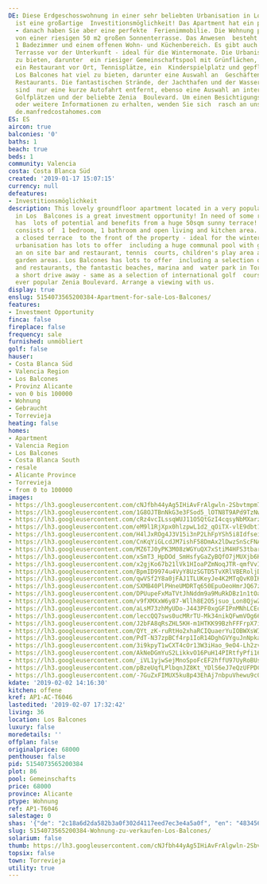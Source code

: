 ```yaml
---
DE: Diese Erdgeschosswohnung in einer sehr beliebten Urbanisation in Los Balcones
  ist eine großartige  Investitionsmöglichkeit! Das Apartment hat ein paar Renovierungsbedürfnisse
  - danach haben Sie aber eine perfekte  Ferienimmobilie. Die Wohnung profitiert auch
  von einer riesigen 50 m2 großen Sonnenterrasse. Das Anwesen  besteht aus 1 Schlafzimmer,
  1 Badezimmer und einem offenen Wohn- und Küchenbereich. Es gibt auch eine  geschlossene
  Terrasse vor der Unterkunft - ideal für die Wintermonate. Die Urbanisation hat viel
  zu bieten, darunter  ein riesiger Gemeinschaftspool mit Grünflächen, eine Bar und
  ein Restaurant vor Ort, Tennisplätze, ein  Kinderspielplatz und gepflegte Gartenbereiche.
  Los Balcones hat viel zu bieten, darunter eine Auswahl an  Geschäften, Bars und
  Restaurants. Die fantastischen Strände, der Jachthafen und der Wasserpark in Torrevieja
  sind  nur eine kurze Autofahrt entfernt, ebenso eine Auswahl an internationalen
  Golfplätzen und der beliebte Zenia  Boulevard. Um einen Besichtigungstermin zu vereinbaren
  oder weitere Informationen zu erhalten, wenden Sie sich  rasch an unser Team von
  de.manfredcostahomes.com
ES: ES
aircon: true
balconies: '0'
baths: 1
beach: true
beds: 1
community: Valencia
costa: Costa Blanca Süd
created: '2019-01-17 15:07:15'
currency: null
defeatures:
- Investitionsmöglichkeit
description: This lovely groundfloor apartment located in a very popular urbanisation
  in Los  Balcones is a great investment opportunity! In need of some reform the apartment
  has  lots of potential and benefits from a huge 50sqm sunny terrace!! The property
  consists of  1 bedroom, 1 bathroom and open living and kitchen area. There is also
  a closed terrace  to the front of the property - ideal for the winter months. The
  urbanisation has lots to offer  including a huge communal pool with green areas,
  an on site bar and restaurant, tennis  courts, children's play area and well kept
  garden areas. Los Balcones has lots to offer  including a selection of shops, bars
  and restaurants, the fantastic beaches, marina and  water park in Torrevieja are
  a short drive away - same as a selection of international golf  courses and the
  ever popular Zenia Boulevard. Arrange a viewing with us.
display: true
enslug: 5154073565200384-Apartment-for-sale-Los-Balcones/
features:
- Investment Opportunity
finca: false
fireplace: false
frequency: sale
furnished: unmöbliert
golf: false
hauser:
- Costa Blanca Süd
- Valencia Region
- Los Balcones
- Provinz Alicante
- von 0 bis 100000
- Wohnung
- Gebraucht
- Torrevieja
heating: false
homes:
- Apartment
- Valencia Region
- Los Balcones
- Costa Blanca South
- resale
- Alicante Province
- Torrevieja
- from 0 to 100000
images:
- https://lh3.googleusercontent.com/cNJfbh44yAg5IHiAvFrAlgwln-2Sbvtmpm7qIRx-542g3PpkvblXHcUROQ9tHnP9QNQvgE08K9XOrARjN7pc9Q=w640-rj-e30-l100
- https://lh3.googleusercontent.com/1G8OJTBnNkG3e3FSod5_lOTN8T9APd9TzNwcgr_RCypWGfhKXzDKxbsLUBq7Q91lRVh9vcUfBgjNV28E4XSS=w640-rj-e30-l100
- https://lh3.googleusercontent.com/cRz4vcILssqWUJ11O5QtGzI4cqsyNbMXarz5crXPOyJINZGS-AwemCYFEn8Bv2QQ9-_uBpxPa8-poXFTf4wo=w640-rj-e30-l100
- https://lh3.googleusercontent.com/eM9l1RjXpx0hlzpwL1d2_qOiTX-vlE9dbt1iZQhUfy0-4fGhe0UHU2Z4Cxqkzt7JCkUSdjrPTuiUKlwghf1h=w640-rj-e30-l100
- https://lh3.googleusercontent.com/H4lJxROg4J3V15i3nP2LhFpYSh5i8IdfseiqQBH3yGNQn_XKLI-rtGgwkdn44bDG52aFA9hTf8U9s4Ky_eSA=w640-rj-e30-l100
- https://lh3.googleusercontent.com/CnKqYiGLcdJM7ishF58DmAx2lDwzSnScFNAqWW11h_2QVtnHgum41rE0Wu5G6Gze73TqA-WG8teQnS3gqPM-=w640-rj-e30-l100
- https://lh3.googleusercontent.com/MZ6TJ0yPK3M08zWGYuQX7xStiM4HFS3tbarvjmpekcQwuQrVZHKlnoJUxWqYof3Q-6i1x8zyr3jUmd0c-gVb=w640-rj-e30-l100
- https://lh3.googleusercontent.com/xSmT3_HpDOd_SmHsfyGaZyBQfO7jMUXjb6Kn4js7WBMwA7F9DEd19Mtv1cpBzHRfCK2DpaSUZj4XLagZI5d9=w640-rj-e30-l100
- https://lh3.googleusercontent.com/x2gjKo67b21lVk1HIoaPZmNoqJTR-qmfVvI49xXo_saWSsO4v7UxCBPbiwwnDw1fYpaZaU8L7-wydBgH3hfM=w640-rj-e30-l100
- https://lh3.googleusercontent.com/BpmID9974u4VyY8UzSGTD5TvXRlVBERoljDVKQEgmITROE8lRbl_zdM6vb5xjMBj-A4o62axQS_Q4d7HAL0=w640-rj-e30-l100
- https://lh3.googleusercontent.com/qwVSf2Y8a0jFAJ1TLUKeyJe4K2MTqQvK0IKypeVoS32yn8JSOWkXgfo_8wk3F2CTB9sf8jEfTWyJPqCcZjX8QQ=w640-rj-e30-l100
- https://lh3.googleusercontent.com/SXMB40PlPHneUMDRTq650EpuOeoHmrJQ67zfWkA0qNMOpjVFQkRDboIkEUqFgzVCyNDpye1Nr1pY-UcnZKE=w640-rj-e30-l100
- https://lh3.googleusercontent.com/DPUupeFxMaTVtJhNddm9a9MuRkDBz1n1tOaGlxBMxmTsYE0sIJE7D8vtaMPDcLJ3YM7f0UB-dCbBg50J2lLcnQ=w640-rj-e30-l100
- https://lh3.googleusercontent.com/v9fXMXxW6y87-Wllh8E2O5jsuo_Lon8QjwZ-W5X_k5BfG2mrdF6_j12kiZD2fI0fxNgtEnx9APtUxXZVRVPx1g=w640-rj-e30-l100
- https://lh3.googleusercontent.com/aLsM73zhMyUDo-J443PF0xgGFIPnMNhLCEo2batQ4L6KBJBBJzFqKt_mC-0mjksuTTzt_VB6c1Xn5hJn3Ov2sg=w640-rj-e30-l100
- https://lh3.googleusercontent.com/leccQQ7sws0ucMRrTU-Mk34nikQFwmVOg662rscGTZMahggTw4PlbIc6u_LTfOZ3FnpDyrA5ZQt60cETWVMf=w640-rj-e30-l100
- https://lh3.googleusercontent.com/J2bFA8qRsZHL5KH-m1HTKK99BzhFFFrpX7ieroyk58fDHc6e72lbYOFEyKXFpuqIcAUUDFeHjRS0Bc1uCRE=w640-rj-e30-l100
- https://lh3.googleusercontent.com/QYt_zK-ruRtHo2xhaRCIQuaerYuIOBWXsWI6ym-NuaZL1x11k-boBpLHFaM_q1KeuN-8Bg85o6Ry3HlDydM9=w640-rj-e30-l100
- https://lh3.googleusercontent.com/PdT-N37zpBCf4rp1IoR14DghGVYguJnNpkaY8Sp0RjhGbG17RgfZCHHiIcQpsc6COZHb4NDtfz1mNdg0b10=w640-rj-e30-l100
- https://lh3.googleusercontent.com/3i9kpyT1wCXT4cOr13W3iHao_9eO4-Lh2zve4rNE1n7bBTMST2Fw-lTvFYzHn0x4-qrdiUu9KIzq9so6asLd=w640-rj-e30-l100
- https://lh3.googleusercontent.com/AkNeDGmYuS2LikkvO16PuH14PIRtfyPfi16Fq-y9d8fSFf7ZMl_Tte34jxDlcivrXpHaOQ4d9gFPg2j4r5nQOg=w640-rj-e30-l100
- https://lh3.googleusercontent.com/_iVL1yjwSejMnoSpoFcEF2hffU97UyRoBUs8wkeaPUlRWciUVdfQKNJegAR-pi35_XrzGheYILuMBBbVOWw=w640-rj-e30-l100
- https://lh3.googleusercontent.com/pBzeUqfLPlbqnJZ8Kt_YDlS6eJ7eQzUFPDChQXJlzJGsuorgUBEjmb4Aa_DtaqfeRkM3yCJM82Qy2sllqYCxIA=w640-rj-e30-l100
- https://lh3.googleusercontent.com/-7GuZxFIMUX5ku8p43EhAj7nbpuVhewu9c0f-FsPnEsK-JKYL8wYeUsquNsaoeKDs-Kv74m3DC7ewKOWzTqe=w640-rj-e30-l100
kdate: '2019-02-02 14:16:30'
kitchen: offene
kref: AP1-AC-T6046
lastedited: '2019-02-07 17:32:42'
living: 36
location: Los Balcones
luxury: false
moredetails: ''
offplan: false
originalprice: 68000
penthouse: false
pid: 5154073565200384
plot: 86
pool: Gemeinschafts
price: 68000
province: Alicante
ptype: Wohnung
ref: AP1-T6046
salestage: 0
shas: '{"de": "2c18a6d2da582b3a0f302d4117eed7ec3e4a5a0f", "en": "4834560b90c4a15035c2161acbd6c72a94fec1eb"}'
slug: 5154073565200384-Wohnung-zu-verkaufen-Los-Balcones/
solarium: false
thumb: https://lh3.googleusercontent.com/cNJfbh44yAg5IHiAvFrAlgwln-2Sbvtmpm7qIRx-542g3PpkvblXHcUROQ9tHnP9QNQvgE08K9XOrARjN7pc9Q=w400-h240-n-rj-e30-l100
topsix: false
town: Torrevieja
utility: true
---
```

